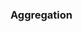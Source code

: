 <div id="title">

### Aggregation
</div>

<div id="body">

<include src="what/container-inParent-asPanel.md" boilerplate />

</div>